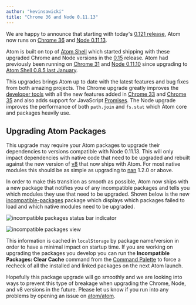 ```yaml
---
author: "kevinsawicki"
title: "Chrome 36 and Node 0.11.13"
---
```


We are happy to announce that starting with today's [0.121 release](https://github.com/atom/atom/releases/tag/v0.121.0), Atom now runs on [Chrome 36](http://googlechromereleases.blogspot.com/2014/07/stable-channel-update.html) and [Node 0.11.13](http://blog.nodejs.org/2014/05/02/node-v0-11-13-unstable).

<!--more-->

Atom is built on top of [Atom Shell](https://github.com/atom/atom-shell) which started shipping with these upgraded Chrome and Node versions in the [0.15](https://github.com/atom/atom-shell/releases/tag/v0.15.0) release. Atom had previously been running on [Chrome 31](http://googlechromereleases.blogspot.com/2013/11/stable-channel-update.html) and [Node 0.11.10](http://blog.nodejs.org/2013/12/31/node-v0-11-10-unstable) since upgrading to [Atom Shell 0.8.5 last January](https://github.com/atom/atom/pull/1347).

This upgrades brings Atom up to date with the latest features and bug fixes from both amazing projects. The Chrome upgrade greatly improves the [developer tools](https://developer.chrome.com/devtools) with all the new features added in [Chrome 33](http://www.html5rocks.com/en/tutorials/developertools/chrome-33) and [Chrome 35](http://www.html5rocks.com/en/tutorials/developertools/chrome-35) and also adds support for JavaScript [Promises](https://developer.mozilla.org/en-US/docs/Web/JavaScript/Reference/Global_Objects/Promise). The Node upgrade improves the performance of both `path.join` and `fs.stat` which Atom core and packages heavily use.

## Upgrading Atom Packages

This upgrade may require your Atom packages to upgrade their dependencies to versions compatible with Node 0.11.13. This will only impact dependencies with native code that need to be upgraded and rebuilt against the new version of [v8](https://code.google.com/p/v8) that now ships with Atom. For most native modules this should be as simple as upgrading to [nan](https://github.com/rvagg/nan) 1.2.0 or above.

In order to make this transition as smooth as possible, Atom now ships with a new package that notifies you of any incompatible packages and tells you which modules they use that need to be upgraded. Shown below is the new [incompatible-packages](/packages/incompatible-packages) package which displays which packages failed to load and which native modules need to be upgraded.

![incompatible packages status bar indicator](/assets/images/blog.atom.io/img/posts/incompatible-packages-status-bar.png)

![incompatible packages view](/assets/images/blog.atom.io/img/posts/incompatible-packages-view.png)

This information is cached in `localStorage` by package name/version in order to have a minimal impact on startup time. If you are working on upgrading the packages you develop you can run the **Incompatible Packages: Clear Cache** command from the [Command Palette](https://github.com/atom/command-palette) to force a recheck of all the installed and linked packages on the next Atom launch.

Hopefully this package upgrade will go smoothly and we are looking into ways to prevent this type of breakage when upgrading the Chrome, Node, and v8 versions in the future. Please let us know if you run into any problems by opening an issue on [atom/atom](https://github.com/atom/atom/issues/new).
